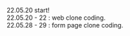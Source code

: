 22.05.20 start! <br>
22.05.20 - 22 : web clone coding. <br>
22.05.28 - 29 : form page clone coding.

